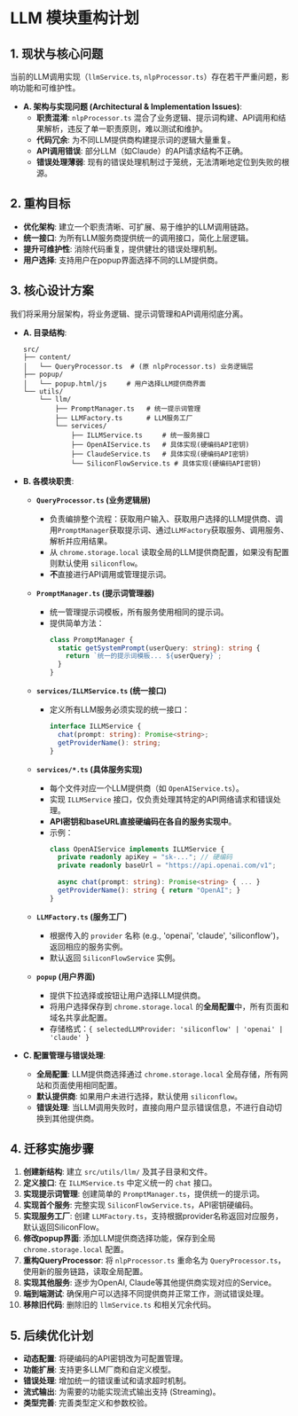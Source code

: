 # LLM 模块重构计划

## 1. 现状与核心问题

当前的LLM调用实现（`llmService.ts`, `nlpProcessor.ts`）存在若干严重问题，影响功能和可维护性。

-   **A. 架构与实现问题 (Architectural & Implementation Issues)**:
    -   **职责混淆**: `nlpProcessor.ts` 混合了业务逻辑、提示词构建、API调用和结果解析，违反了单一职责原则，难以测试和维护。
    -   **代码冗余**: 为不同LLM提供商构建提示词的逻辑大量重复。
    -   **API调用错误**: 部分LLM（如Claude）的API请求结构不正确。
    -   **错误处理薄弱**: 现有的错误处理机制过于笼统，无法清晰地定位到失败的根源。

## 2. 重构目标

-   **优化架构**: 建立一个职责清晰、可扩展、易于维护的LLM调用链路。
-   **统一接口**: 为所有LLM服务商提供统一的调用接口，简化上层逻辑。
-   **提升可维护性**: 消除代码重复，提供健壮的错误处理机制。
-   **用户选择**: 支持用户在popup界面选择不同的LLM提供商。

## 3. 核心设计方案

我们将采用分层架构，将业务逻辑、提示词管理和API调用彻底分离。

-   **A. 目录结构**:
    ```
    src/
    ├── content/
    │   └── QueryProcessor.ts  # (原 nlpProcessor.ts) 业务逻辑层
    ├── popup/
    │   └── popup.html/js     # 用户选择LLM提供商界面
    └── utils/
        └── llm/
            ├── PromptManager.ts   # 统一提示词管理
            ├── LLMFactory.ts      # LLM服务工厂
            └── services/
                ├── ILLMService.ts     # 统一服务接口
                ├── OpenAIService.ts   # 具体实现(硬编码API密钥)
                ├── ClaudeService.ts   # 具体实现(硬编码API密钥)
                └── SiliconFlowService.ts # 具体实现(硬编码API密钥)
    ```

-   **B. 各模块职责**:
    -   **`QueryProcessor.ts` (业务逻辑层)**
        -   负责编排整个流程：获取用户输入、获取用户选择的LLM提供商、调用`PromptManager`获取提示词、通过`LLMFactory`获取服务、调用服务、解析并应用结果。
        -   从 `chrome.storage.local` 读取全局的LLM提供商配置，如果没有配置则默认使用 `siliconflow`。
        -   **不**直接进行API调用或管理提示词。

    -   **`PromptManager.ts` (提示词管理器)**
        -   统一管理提示词模板，所有服务使用相同的提示词。
        -   提供简单方法：
            ```typescript
            class PromptManager {
              static getSystemPrompt(userQuery: string): string {
                return `统一的提示词模板... ${userQuery}`;
              }
            }
            ```

    -   **`services/ILLMService.ts` (统一接口)**
        -   定义所有LLM服务必须实现的统一接口：
            ```typescript
            interface ILLMService {
              chat(prompt: string): Promise<string>;
              getProviderName(): string;
            }
            ```

    -   **`services/*.ts` (具体服务实现)**
        -   每个文件对应一个LLM提供商（如 `OpenAIService.ts`）。
        -   实现 `ILLMService` 接口，仅负责处理其特定的API网络请求和错误处理。
        -   **API密钥和baseURL直接硬编码在各自的服务实现中**。
        -   示例：
            ```typescript
            class OpenAIService implements ILLMService {
              private readonly apiKey = "sk-..."; // 硬编码
              private readonly baseUrl = "https://api.openai.com/v1";
              
              async chat(prompt: string): Promise<string> { ... }
              getProviderName(): string { return "OpenAI"; }
            }
            ```

    -   **`LLMFactory.ts` (服务工厂)**
        -   根据传入的 `provider` 名称 (e.g., 'openai', 'claude', 'siliconflow')，返回相应的服务实例。
        -   默认返回 `SiliconFlowService` 实例。

    -   **`popup` (用户界面)**
        -   提供下拉选择或按钮让用户选择LLM提供商。
        -   将用户选择保存到 `chrome.storage.local` 的**全局配置**中，所有页面和域名共享此配置。
        -   存储格式：`{ selectedLLMProvider: 'siliconflow' | 'openai' | 'claude' }`

-   **C. 配置管理与错误处理**:
    -   **全局配置**: LLM提供商选择通过 `chrome.storage.local` 全局存储，所有网站和页面使用相同配置。
    -   **默认提供商**: 如果用户未进行选择，默认使用 `siliconflow`。
    -   **错误处理**: 当LLM调用失败时，直接向用户显示错误信息，不进行自动切换到其他提供商。

## 4. 迁移实施步骤

1.  **创建新结构**: 建立 `src/utils/llm/` 及其子目录和文件。
2.  **定义接口**: 在 `ILLMService.ts` 中定义统一的 `chat` 接口。
3.  **实现提示词管理**: 创建简单的 `PromptManager.ts`，提供统一的提示词。
4.  **实现首个服务**: 完整实现 `SiliconFlowService.ts`，API密钥硬编码。
5.  **实现服务工厂**: 创建 `LLMFactory.ts`，支持根据provider名称返回对应服务，默认返回SiliconFlow。
6.  **修改popup界面**: 添加LLM提供商选择功能，保存到全局 `chrome.storage.local` 配置。
7.  **重构QueryProcessor**: 将 `nlpProcessor.ts` 重命名为 `QueryProcessor.ts`，使用新的服务链路，读取全局配置。
8.  **实现其他服务**: 逐步为OpenAI, Claude等其他提供商实现对应的Service。
9.  **端到端测试**: 确保用户可以选择不同提供商并正常工作，测试错误处理。
10. **移除旧代码**: 删除旧的 `llmService.ts` 和相关冗余代码。

## 5. 后续优化计划

-   **动态配置**: 将硬编码的API密钥改为可配置管理。
-   **功能扩展**: 支持更多LLM厂商和自定义模型。
-   **错误处理**: 增加统一的错误重试和请求超时机制。
-   **流式输出**: 为需要的功能实现流式输出支持 (Streaming)。
-   **类型完善**: 完善类型定义和参数校验。 